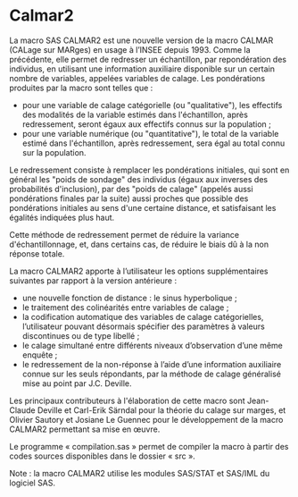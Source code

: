 # Calmar2

La macro SAS CALMAR2 est une nouvelle version de la macro CALMAR (CALage sur MARges) en usage à l’INSEE depuis 1993. Comme la précédente, elle permet de redresser un échantillon, par repondération des individus, en utilisant une information auxiliaire disponible sur un certain nombre de variables, appelées variables de calage. Les pondérations produites par la macro sont telles que :
- pour une variable de calage catégorielle (ou "qualitative"), les effectifs des modalités de la variable estimés dans l'échantillon, après redressement, seront égaux aux effectifs connus sur la population ;
- pour une variable numérique (ou "quantitative"), le total de la variable estimé dans l'échantillon, après redressement, sera égal au total connu sur la population.

Le redressement consiste à remplacer les pondérations initiales, qui sont en général les "poids de sondage" des individus (égaux aux inverses des probabilités d'inclusion), par des "poids de calage" (appelés aussi pondérations finales par la suite) aussi proches que possible des pondérations initiales au sens d'une certaine distance, et satisfaisant les égalités indiquées plus haut.

Cette méthode de redressement permet de réduire la variance d'échantillonnage, et, dans certains cas, de réduire le biais dû à la non réponse totale. 

La macro CALMAR2 apporte à l’utilisateur les options supplémentaires suivantes par rapport à la version antérieure :
- une nouvelle fonction de distance : le sinus hyperbolique ;
- le traitement des colinéarités entre variables de calage ;
- la codification automatique des variables de calage catégorielles, l’utilisateur pouvant désormais spécifier des paramètres à valeurs discontinues ou de type libellé ;
- le calage simultané entre différents niveaux d’observation d’une même enquête ;
- le redressement de la non-réponse à l’aide d’une information auxiliaire connue sur les seuls répondants, par la méthode de calage généralisé mise au point par J.C. Deville.

Les principaux contributeurs à l'élaboration de cette macro sont Jean-Claude Deville et Carl-Erik Särndal pour la théorie du calage sur marges, et Olivier Sautory et Josiane Le Guennec pour le développement de la macro CALMAR2 permettant sa mise en œuvre.

Le programme « compilation.sas » permet de compiler la macro à partir des codes sources disponibles dans le dossier « src ».

Note : la macro CALMAR2 utilise les modules SAS/STAT et SAS/IML du logiciel SAS.
